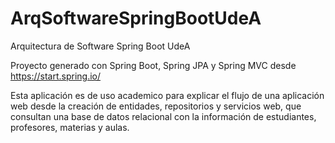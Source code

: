 # ArqSoftwareSpringBootUdeA
Arquitectura de Software Spring Boot UdeA

Proyecto generado con Spring Boot, Spring JPA y Spring MVC desde https://start.spring.io/ 

Esta aplicación es de uso academico para explicar el flujo de una aplicación web desde la creación de entidades, repositorios y servicios web, que consultan una base de datos relacional con la información de estudiantes, profesores, materias y aulas.
